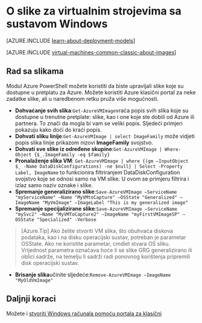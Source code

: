<properties
    pageTitle="O slike za virtualnim strojevima sa sustavom Windows | Microsoft Azure"
    description="Saznajte kako se koriste slike s virtualnim računalima sustava Windows u Azure."
    services="virtual-machines-windows"
    documentationCenter=""
    authors="cynthn"
    manager="timlt"
    editor="tysonn"
    tags="azure-service-management"/>

<tags
    ms.service="virtual-machines-windows"
    ms.workload="infrastructure-services"
    ms.tgt_pltfrm="vm-windows"
    ms.devlang="na"
    ms.topic="article"
    ms.date="07/21/2016"
    ms.author="cynthn"/>

# <a name="about-images-for-windows-virtual-machines"></a>O slike za virtualnim strojevima sa sustavom Windows

[AZURE.INCLUDE [learn-about-deployment-models](../../includes/learn-about-deployment-models-classic-include.md)]

[AZURE.INCLUDE [virtual-machines-common-classic-about-images](../../includes/virtual-machines-common-classic-about-images.md)]



## <a name="working-with-images"></a>Rad sa slikama

Modul Azure PowerShell možete koristiti da biste upravljali slike koje su dostupne u pretplatu za Azure. Možete koristiti Azure klasični portal za neke zadatke slike, ali u naredbenom retku pruža više mogućnosti.


-   **Dohvaćanje svih slika**:`Get-AzureVMImage`vraća popis svih slika koje su dostupne u trenutne pretplate: slike, kao i one koje ste dobili od Azure ili partnera. To znači da mogla bi vam se veliki popis. Sljedeći primjeri pokazuju kako doći do kraći popis.
-   **Dohvati sliku linije**:`Get-AzureVMImage | select ImageFamily` može vidjeti popis slika linije prikazom nizovi **ImageFamily** svojstvo.
-   **Dohvati sve slike iz određene skupine**:`Get-AzureVMImage | Where-Object {$_.ImageFamily -eq $family}`
-   **Pronalaženje slika VM**: `Get-AzureVMImage | where {(gm –InputObject $_ -Name DataDiskConfigurations) -ne $null} | Select -Property Label, ImageName` to funkcionira filtriranjem DataDiskConfiguration svojstvo koje se odnosi samo na VM slike. U ovom se primjeru filtrira i izlaz samo naziv oznake i slike.
-   **Spremanje generalizirano slike**:`Save-AzureVMImage –ServiceName "myServiceName" –Name "MyVMtoCapture" –OSState "Generalized" –ImageName "MyVmImage" –ImageLabel "This is my generalized image"`
-   **Spremanje specijalizirane slike**:`Save-AzureVMImage –ServiceName "mySvc2" –Name "MyVMToCapture2" –ImageName "myFirstVMImageSP" –OSState "Specialized" -Verbose`
>[Azure.Tip] Ako želite stvoriti VM slika, što obuhvaća diskova podataka, kao i na disku operacijski sustav, potreban je parametar OSState. Ako ne koristite parametar, cmdlet stvara OS sliku. Vrijednost parametra označava hoće li se slike GRG generalizirano ili oblici sadrže, na temelju li sadrži radi ponovnog korištenja pripremili disk operacijski sustav.
-   **Brisanje slika**učinite sljedeće:`Remove-AzureVMImage –ImageName "MyOldVmImage"`


## <a name="next-steps"></a>Daljnji koraci

Možete i [stvoriti Windows računala pomoću portala za klasični](virtual-machines-windows-classic-tutorial.md)


